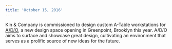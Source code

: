 ```yaml
---
title: 'October 15, 2016'
---
```


Kin & Company is commissioned to design custom A-Table workstations for [A/D/O](https://a-d-o.com/?target=_blank), a new design space opening in Greenpoint, Brooklyn this year. A/D/O aims to surface and showcase great design, cultivating an environment that serves as a prolific source of new ideas for the future.
